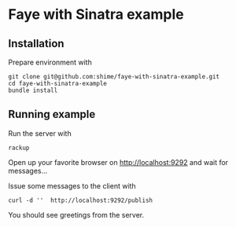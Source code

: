 # Faye with Sinatra example

## Installation

Prepare environment with
```
git clone git@github.com:shime/faye-with-sinatra-example.git
cd faye-with-sinatra-example
bundle install
```

## Running example

Run the server with
```
rackup
```

Open up your favorite browser on [http://localhost:9292](http://localhost:9292) and
wait for messages...

Issue some messages to the client with

```
curl -d ''  http://localhost:9292/publish
```

You should see greetings from the server.
